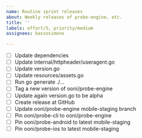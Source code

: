 ```yaml
---
name: Routine sprint releases
about: Weekly releases of probe-engine, etc.
title: ''
labels: effort/S, priority/medium
assignees: bassosimone

---
```


- [ ] Update dependencies
- [ ] Update internal/httpheader/useragent.go
- [ ] Update version.go
- [ ] Update resources/assets.go
- [ ] Run go generate ./...
- [ ] Tag a new version of ooni/probe-engine
- [ ] Update again version.go to be alpha
- [ ] Create release at GitHub
- [ ] Update ooni/probe-engine mobile-staging branch
- [ ] Pin ooni/probe-cli to ooni/probe-engine
- [ ] Pin ooni/probe-android to latest mobile-staging
- [ ] Pin ooni/probe-ios to latest mobile-staging
